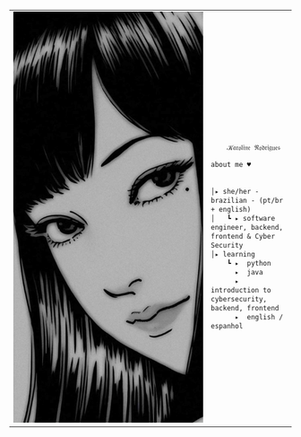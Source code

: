 
<table>
    <tr>
        <!-- Ajuste da largura da célula -->
        <td style="width: 70%;">
            <!-- Ajuste da largura da imagem -->
            <img src="https://github.com/karolzinhars/karolzinhars/blob/main/tomie.jpg" style="width:100%; border: none;"/>
        </td>
        <td style="width: 30%; vertical-align: middle;">
            <p style="font-family: monospace; font-size: 80px;">    
                
        𝒦𝔞𝔯𝔬𝔩𝔦𝔫𝔢 ℜ𝔬𝔡𝔯𝔦𝔤𝔲𝔢𝔰
    
</p>                                                                                                                            
                                                                                                  
                                                                                                    
        
    about me ♥︎

    
    │▸ she/her - brazilian - (pt/br + english)
    │   ┗ ▸ software engineer, backend, frontend & Cyber Security                                               
    │▸ learning
        ┗ ▸  python
          ▸  java
          ▸  introduction to cybersecurity, backend, frontend
          ▸  english / espanhol












